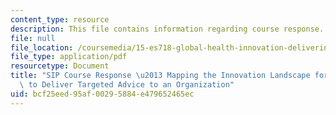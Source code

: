```yaml
---
content_type: resource
description: This file contains information regarding course response.
file: null
file_location: /coursemedia/15-es718-global-health-innovation-delivering-targeted-advice-to-an-organization-in-the-field-spring-2015/bcf25eed95af00295884e479652465ec_MIT15_ES718S15_SangthSIP.pdf
file_type: application/pdf
resourcetype: Document
title: "SIP Course Response \u2013 Mapping the Innovation Landscape for Global Health\
  \ to Deliver Targeted Advice to an Organization"
uid: bcf25eed-95af-0029-5884-e479652465ec
---
```

